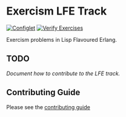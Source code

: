 # Exercism LFE Track
[![Configlet](https://github.com/exercism/lfe/actions/workflows/configlet.yml/badge.svg)](https://github.com/exercism/lfe/actions/workflows/configlet.yml)
[![Verify Exercises](https://github.com/exercism/lfe/actions/workflows/test.yml/badge.svg)](https://github.com/exercism/lfe/actions/workflows/test.yml)

Exercism problems in Lisp Flavoured Erlang.

## TODO

_Document how to contribute to the LFE track._

## Contributing Guide

Please see the [contributing guide](https://github.com/exercism/x-api/blob/master/CONTRIBUTING.md#the-exercise-data)


